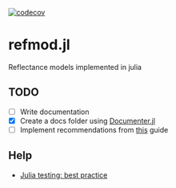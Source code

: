 [![codecov](https://codecov.io/github/arunoruto/refmod.jl/graph/badge.svg?token=171D3VZ48C)](https://codecov.io/github/arunoruto/refmod.jl)

# refmod.jl

Reflectance models implemented in julia

## TODO

- [ ] Write documentation
- [x] Create a docs folder using [Documenter.jl](https://documenter.juliadocs.org/stable/)
- [ ] Implement recommendations from [this](https://scientificcoder.com/automate-your-code-quality-in-julia) guide

## Help

- [Julia testing: best practice](https://erikexplores.substack.com/p/julia-testing-best-pratice)
